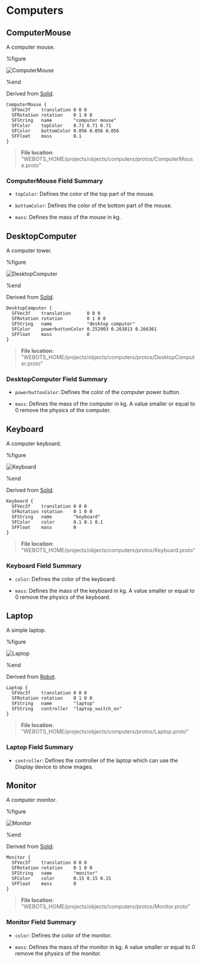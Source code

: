 # Computers

## ComputerMouse

A computer mouse.

%figure

![ComputerMouse](images/objects/computers/ComputerMouse/model.png)

%end

Derived from [Solid](../reference/solid.md).

```
ComputerMouse {
  SFVec3f    translation 0 0 0
  SFRotation rotation    0 1 0 0
  SFString   name        "computer mouse"
  SFColor    topColor    0.71 0.71 0.71
  SFColor    bottomColor 0.056 0.056 0.056
  SFFloat    mass        0.1
}
```

> **File location**: "WEBOTS\_HOME/projects/objects/computers/protos/ComputerMouse.proto"

### ComputerMouse Field Summary

- `topColor`: Defines the color of the top part of the mouse.

- `bottomColor`: Defines the color of the bottom part of the mouse.

- `mass`: Defines the mass of the mouse in kg.

## DesktopComputer

A computer tower.

%figure

![DesktopComputer](images/objects/computers/DesktopComputer/model.png)

%end

Derived from [Solid](../reference/solid.md).

```
DesktopComputer {
  SFVec3f    translation      0 0 0
  SFRotation rotation         0 1 0 0
  SFString   name             "desktop computer"
  SFColor    powerbuttonColor 0.252903 0.263813 0.266361
  SFFloat    mass             0
}
```

> **File location**: "WEBOTS\_HOME/projects/objects/computers/protos/DesktopComputer.proto"

### DesktopComputer Field Summary

- `powerbuttonColor`: Defines the color of the computer power button.

- `mass`: Defines the mass of the computer in kg. A value smaller or equal to 0 remove the physics of the computer.

## Keyboard

A computer keyboard.

%figure

![Keyboard](images/objects/computers/Keyboard/model.png)

%end

Derived from [Solid](../reference/solid.md).

```
Keyboard {
  SFVec3f    translation 0 0 0
  SFRotation rotation    0 1 0 0
  SFString   name        "keyboard"
  SFColor    color       0.1 0.1 0.1
  SFFloat    mass        0
}
```

> **File location**: "WEBOTS\_HOME/projects/objects/computers/protos/Keyboard.proto"

### Keyboard Field Summary

- `color`: Defines the color of the keyboard.

- `mass`: Defines the mass of the keyboard in kg. A value smaller or equal to 0 remove the physics of the keyboard.

## Laptop

A simple laptop.

%figure

![Laptop](images/objects/computers/Laptop/model.png)

%end

Derived from [Robot](../reference/robot.md).

```
Laptop {
  SFVec3f    translation 0 0 0
  SFRotation rotation    0 1 0 0
  SFString   name        "laptop"
  SFString   controller  "laptop_switch_on"
}
```

> **File location**: "WEBOTS\_HOME/projects/objects/computers/protos/Laptop.proto"

### Laptop Field Summary

- `controller`: Defines the controller of the laptop which can use the Display device to show images.

## Monitor

A computer monitor.

%figure

![Monitor](images/objects/computers/Monitor/model.png)

%end

Derived from [Solid](../reference/solid.md).

```
Monitor {
  SFVec3f    translation 0 0 0
  SFRotation rotation    0 1 0 0
  SFString   name        "monitor"
  SFColor    color       0.15 0.15 0.15
  SFFloat    mass        0
}
```

> **File location**: "WEBOTS\_HOME/projects/objects/computers/protos/Monitor.proto"

### Monitor Field Summary

- `color`: Defines the color of the monitor.

- `mass`: Defines the mass of the monitor in kg. A value smaller or equal to 0 remove the physics of the monitor.

